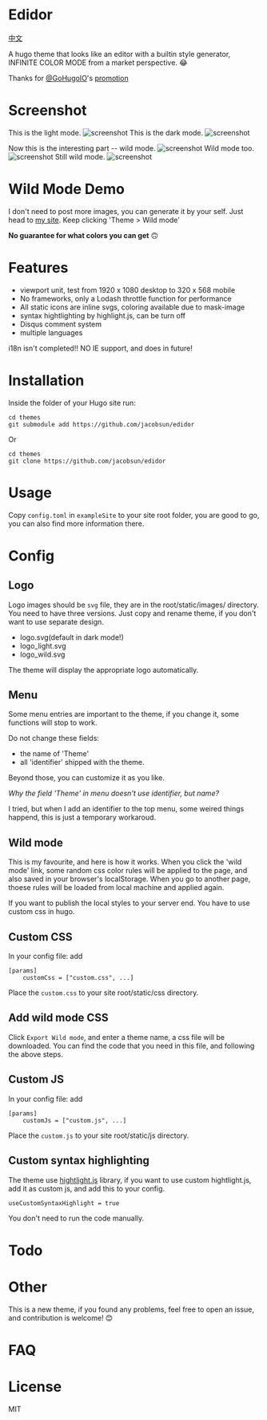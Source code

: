# Edidor
[中文](https://github.com/jacobsun/edidor/blob/master/README-zh.md)

A hugo theme that looks like an editor with a builtin style generator, INFINITE COLOR MODE from a market perspective. 😂


Thanks for [@GoHugoIO](https://twitter.com/GoHugoIO)'s [promotion](https://twitter.com/GoHugoIO/status/1127175277673631744)

# Screenshot
This is the light mode.
![screenshot](https://raw.githubusercontent.com/jacobsun/edidor/master/images/screenshot.png)
This is the dark mode.
![screenshot](https://raw.githubusercontent.com/jacobsun/edidor/master/images/dark.png)

Now this is the interesting part -- wild mode.
![screenshot](https://raw.githubusercontent.com/jacobsun/edidor/master/images/wild_mode.png)
Wild mode too.
![screenshot](https://raw.githubusercontent.com/jacobsun/edidor/master/images/wild_mode2.png)
Still wild mode.
![screenshot](https://raw.githubusercontent.com/jacobsun/edidor/master/images/wild_mode3.png)

# Wild Mode Demo
I don't need to post more images, you can generate it by your self. Just head to [my site](https://ziox.xyz/). Keep clicking 'Theme > Wild mode'

**No guarantee for what colors you can get** 🙃

# Features

- viewport unit, test from 1920 x 1080 desktop to 320 x 568 mobile
- No frameworks, only a Lodash throttle function for performance
- All static icons are inline svgs, coloring available due to mask-image
- syntax hightlighting by highlight.js, can be turn off
- Disqus comment system
- multiple languages

i18n isn't completed!!
NO IE support, and does in future!

# Installation
Inside the folder of your Hugo site run:

```
cd themes
git submodule add https://github.com/jacobsun/edidor
```
Or
```
cd themes
git clone https://github.com/jacobsun/edidor
```

# Usage

Copy `config.toml` in `exampleSite` to your site root folder, you are good to go, you can also find more information there.

# Config

## Logo

Logo images should be `svg` file, they are in the root/static/images/ directory. You need to have three versions. Just copy and rename theme, if you don't want to use separate design.

- logo.svg(default in dark mode!)
- logo_light.svg
- logo_wild.svg

The theme will display the appropriate logo automatically.

## Menu
Some menu entries are important to the theme, if you change it, some functions will stop to work.

Do not change these fields:
- the name of 'Theme'
- all 'identifier' shipped with the theme.

Beyond those, you can customize it as you like.

*Why the field 'Theme' in menu doesn't use identifier, but name?*

I tried, but when I add an identifier to the top menu, some weired things happend, this is just a temporary workaroud.

## Wild mode

This is my favourite, and here is how it works.
When you click the 'wild mode' link, some random css color rules will be applied to the page, and also saved in your browser's localStorage.
When you go to another page, thoese rules will be loaded from local machine and applied again.

If you want to publish the local styles to your server end. You have to use custom css in hugo.

## Custom CSS

In your config file: add
```
[params]
    customCss = ["custom.css", ...]
```
Place the `custom.css` to your site root/static/css directory.

## Add wild mode CSS

Click `Export Wild mode`, and enter a theme name, a css file will be downloaded.
You can find the code that you need in this file, and following the above steps.

## Custom JS

In your config file: add
```
[params]
    customJs = ["custom.js", ...]
```
Place the `custom.js` to your site root/static/js directory.

## Custom syntax highlighting

The theme use [hightlight.js](https://highlightjs.org/) library, if you want to use custom hightlight.js, add it as custom js, and add this to your config.
```
useCustomSyntaxHighlight = true
```
You don't need to run the code manually.

# Todo

# Other
This is a new theme, if you found any problems, feel free to open an issue, and contribution is welcome! 😊

# FAQ


# License
MIT

